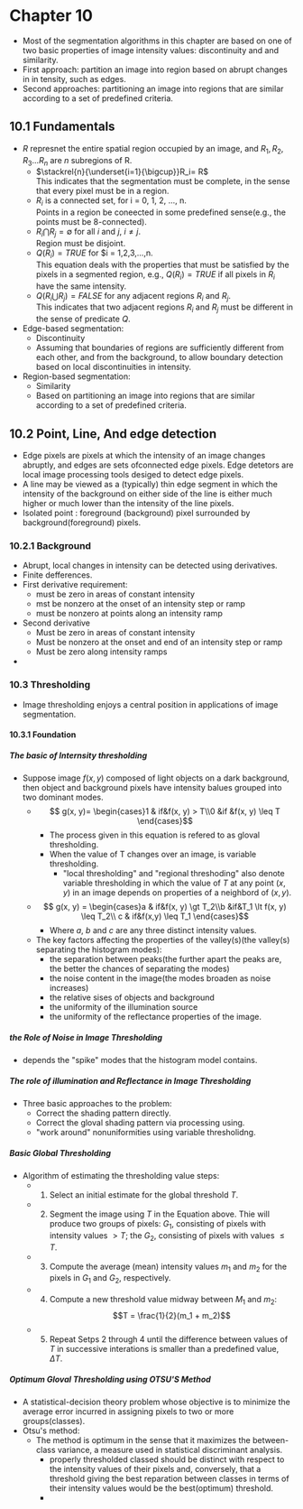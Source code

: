 # Chapter 10

- Most of the segmentation algorithms in this chapter are based on one of two basic properties of image intensity values: discontinuity and and similarity.
- First approach: partition an image into region based on abrupt changes in in tensity, such as edges.
- Second approaches: partitioning an image into regions that are similar according to a set of predefined criteria.


## 10.1 Fundamentals
- $R$ represnet the entire spatial region occupied by an image, and $R_1, R_2, R_3... R_n$ are $n$ subregions of R.
  - $\stackrel{n}{\underset{i=1}{\bigcup}}R_i= R$  
    This indicates that the segmentation must be complete, in the sense that every pixel must be in a region. 
  - $R_i$ is a connected set, for i = 0, 1, 2, ..., n.  
    Points in a region be coneected in some predefined sense(e.g., the points must be 8-connected).
  - $R_i \bigcap R_j = \emptyset$ for all $i$ and $j$, $i \neq j$.  
    Region must be disjoint.  
  - $Q(R_i) = TRUE$ for $i = 1,2,3,...,n.  
    This equation deals with the properties that must be satisfied by the pixels in a segmented region, e.g., $Q(R_i) = TRUE$ if all pixels in $R_i$ have the same intensity.
  - $Q(R_i\bigcup R_j) = FALSE$ for any adjacent regions $R_i$ and $R_j$.  
    This indicates that two adjacent regions $R_i$ and $R_j$ must be different in the sense of predicate $Q$.
- Edge-based segmentation: 
  - Discontinuity
  - Assuming that boundaries of regions are sufficiently different from each other, and from the background, to allow boundary detection based on local discontinuities in intensity. 
- Region-based segmentation:
  - Similarity
  - Based on partitioning an image into regions that are similar according to a set of predefined criteria.

## 10.2 Point, Line, And edge detection
- Edge pixels are pixels at which the intensity of an image changes abruptly, and edges are sets ofconnected edge pixels. Edge detetors are local image processing tools desiged to detect edge pixels. 
- A line may be viewed as a (typically) thin edge segment in which the intensity of the background on either side of the line is either much higher or much lower than the intensity of the line pixels. 
- Isolated point : foreground (background) pixel surrounded by background(foreground) pixels.

### 10.2.1 Background
- Abrupt, local changes in intensity can be detected using derivatives.
- Finite defferences.
- First derivative requirement: 
  - must be zero in areas of constant intensity
  - mst be nonzero at the onset of an intensity step or ramp
  - must be nonzero at points along an intensity ramp
- Second derivative
  - Must be zero in areas of constant intensity
  - Must be nonzero at the onset and end of an intensity step or ramp
  - Must be zero along intensity ramps
- 


### 10.3 Thresholding
- Image thresholding enjoys a central position in applications of image segmentation.

#### 10.3.1 Foundation
##### The basic of Internsity thresholding
- Suppose image $f(x, y)$ composed of light objects on a dark background, then object and background pixels have intensity balues grouped into two dominant modes.
  - $$ g(x, y)= \begin{cases}1 & if&f(x, y) > T\\0 &if &f(x, y) \leq T \end{cases}$$
    - The process given in this equation is refered to as gloval thresholding.
    - When the value of T changes over an image, is variable thresholding.
      - "local thresholding" and "regional threshoding" also denote variable thresholding in which the value of $T$ at any point $(x, y)$ in an image depends on properties of a neighbord of $(x, y)$.
  - $$ g(x, y) = \begin{cases}a & if&f(x, y) \gt T_2\\b &if&T_1 \lt f(x, y) \leq T_2\\ c & if&f(x,y) \leq T_1 \end{cases}$$
    - Where $a$, $b$ and $c$ are any three distinct intensity values.
  - The key factors affecting the properties of the valley(s)(the valley(s) separating the histogram modes):
    - the separation between peaks(the further apart the peaks are, the better the chances of separating the modes)
    - the noise content in the image(the modes broaden as noise increases)
    - the relative sises of objects and background
    - the uniformity of the illumination source
    - the uniformity of the reflectance properties of the image.

##### the Role of Noise in Image Thresholding
- depends the "spike" modes that the histogram model contains.
  
##### The role of illumination and Reflectance in Image Thresholding
- Three basic approaches to the problem:
  - Correct the shading pattern directly.
  - Correct the gloval shading pattern via processing using.
  - "work around" nonuniformities using variable thresholidng.

##### Basic Global Thresholding
- Algorithm of estimating the thresholding value steps:
  - 1. Select an initial estimate for the global threshold $T$.
  - 2. Segment the image using $T$ in the Equation above. Thie will produce two groups of pixels: $G_1$, consisting of pixels with intensity values $\gt T$; the $G_2$, consisting of pixels with values $\leq T$.
  - 3. Compute the average (mean) intensity values $m_1$ and $m_2$ for the pixels in $G_1$ and $G_2$, respectively.   
  - 4. Compute a new threshold value midway between $M_1$ and $m_2$:
        $$T = \frac{1}{2}(m_1 + m_2)$$
  - 5. Repeat Setps 2 through 4 until the difference between values of $T$ in successive interations is smaller than a predefined value, $\Delta T$.
   

##### Optimum Gloval Thresholding using OTSU'S Method

- A statistical-decision theory problem whose objective is to minimize the average error incurred in assigning pixels to two or more groups(classes).
- Otsu's method:
  - The method is optimum in the sense that it maximizes the between-class variance, a measure used in statistical discriminant analysis. 
    - properly thresholded classed should be distinct with respect to the intensity values of their pixels and, conversely, that a threshold giving the best reparation between classes in terms of their intensity values would be the best(optimum) threshold.
    - 
